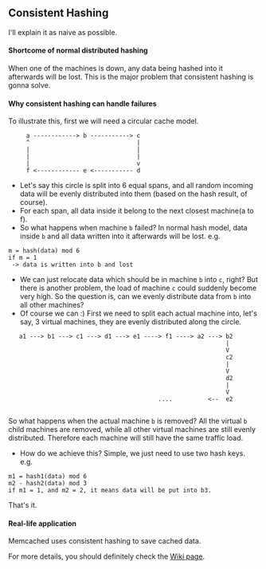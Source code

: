 ## Consistent Hashing
I'll explain it as naive as possible.

#### Shortcome of normal distributed hashing
When one of the machines is down, any data being hashed into it afterwards will be lost. This is the major problem that consistent hashing is gonna solve.

#### Why consistent hashing can handle failures
To illustrate this, first we will need a circular cache model.
```
     a ------------> b -----------> c
     ^                              |
     |                              |
     |                              |
     |                              v
     f <------------ e <----------- d
```
- Let's say this circle is split into 6 equal spans, and all random incoming data will be evenly distributed into them (based on the hash result, of course). 
- For each span, all data inside it belong to the next closest machine(a to f).
- So what happens when machine `b` failed? In normal hash model, data inside `b` and all data written into it afterwards will be lost. e.g.
```
m = hash(data) mod 6
if m = 1
 -> data is written into b and lost 
```
- We can just relocate data which should be in machine `b` into `c`, right? But there is another problem, the load of machine `c` could suddenly become very high. So the question is, can we evenly distribute data from `b` into all other machines?
- Of course we can :) 
First we need to split each actual machine into, let's say, 3 virtual machines, they are evenly distributed along the circle.

```
   a1 ---> b1 ---> c1 ---> d1 ---> e1 ----> f1 ----> a2 ---> b2
                                                             |
                                                             V
                                                             c2
                                                             |
                                                             V
                                                             d2
                                                             |
                                                             V
                                          ....          <--  e2
                                                            
```

So what happens when the actual machine `b` is removed? All the virtual `b` child machines are removed, while all other virtual machines are still evenly distributed. Therefore each machine will still have the same traffic load.

- How do we achieve this? Simple, we just need to use two hash keys. e.g.

```
m1 = hash1(data) mod 6
m2 - hash2(data) mod 3
if m1 = 1, and m2 = 2, it means data will be put into b3.
```

That's it.

#### Real-life application
Memcached uses consistent hashing to save cached data.

For more details, you should definitely check the [Wiki page](https://en.wikipedia.org/wiki/Consistent_hashing). 
